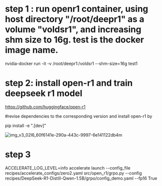 
# step 1 : run openr1 container, using host directory "/root/deepr1" as a volume "voldsr1", and increasing shm size to 16g. test is the docker image name.

nvidia-docker run -it -v /root/deepr1:/voldsr1 --shm-size=16g test1

# step 2: install open-r1 and train deepseek r1 model

https://github.com/huggingface/open-r1


#revise dependencies to the corresponding version and install open-r1 by 

pip install -e ".[dev]"

![img_v3_02l6_60f6141e-290a-443c-9997-6e141122db4m](https://github.com/user-attachments/assets/15d4baff-9eb2-402f-991f-306c75493eba)


# step 3 

ACCELERATE_LOG_LEVEL=info accelerate launch --config_file recipes/accelerate_configs/zero2.yaml  src/open_r1/grpo.py     --config recipes/DeepSeek-R1-Distill-Qwen-1.5B/grpo/config_demo.yaml --fp16 True
